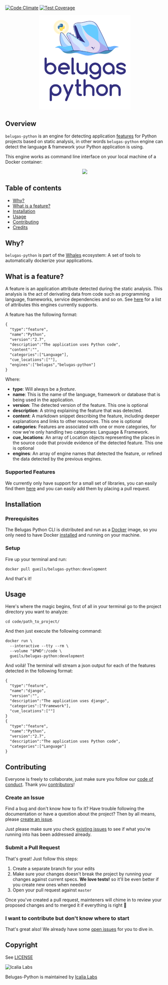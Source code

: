 [![Code Climate](https://codeclimate.com/github/Gueils/belugas-python/badges/gpa.svg)](https://codeclimate.com/github/Gueils/belugas-python)
[![Test Coverage](https://codeclimate.com/github/Gueils/belugas-python/badges/coverage.svg)](https://codeclimate.com/github/Gueils/belugas-python/coverage)

<p align="center">
  <img src="belugas-python.png" height="300px" alt="Belugas Python" />
</p>

## Overview

`belugas-python` is an engine for detecting application [features](#what-is-a-feature) for Python projects based on static analysis, in other words `belugas-python` engine can detect the language & framework your Python application is using.

This engine works as command line interface on your local machine of a Docker container:

<p align="center">
  <img src="http://i.imgur.com/CZO8KEu.gif">
</p>

## Table of contents

- [Why?](#why)
- [What is a feature?](#what-is-a-feature)
- [Installation](#installation)
- [Usage](#usage)
- [Contributing](#contributing)
- [Credits](#credits)

## Why?

`belugas-python` is part of the [Whales](https://github.com/gueils/whales) ecosystem: A set of tools to automatically dockerize your applications.

## What is a feature?

A feature is an application attribute detected during the static analysis. This analysis is the act of derivating data from code such as programming language, frameworks, service dependencies and so on. See [here](#supported-features) for a list of attributes this engines currently supports.

A feature has the following format:

```
{
  "type":"feature",
  "name":"Python",
  "version":"2.7",
  "description":"The application uses Python code",
  "content":"",
  "categories":["Language"],
  "cue_locations":[""],
  "engines":["belugas","belugas-python"]
}
```

Where:

- **type**: Will always be a _feature_.
- **name**: This is the name of the language, framework or database that is being used in the application. 
- **version**: The detected version of the feature. This one is optional
- **description**: A string explaining the feature that was detected.
- **content**: A markdown snippet describing the feature, including deeper explanations and links to other resources. This one is optional
- **categories**: Features are associated with one or more categories, for now we're only handling two categories: Language & Framework. 
- **cue_locations**: An array of Location objects representing the places in the source code that provide evidence of the detected feature. This one is optional
- **engines**: An array of engine names that detected the feature, or refined the data detected by the previous engines.

### Supported Features

We currently only have support for a small set of libraries, you can easily find them [here](https://github.com/gueils/belugas-python/blob/master/lib/belugas/python/standard_names/base.rb) and you can easily add them by placing a pull request.

## Installation

### Prerequisites

The Belugas Python CLI is distributed and run as a [Docker](https://hub.docker.com/r/gueils/belugas-python/) image, so you only need to have Docker [installed](https://docs.docker.com/engine/installation/) and running on your machine.

### Setup

Fire up your terminal and run: 

```console
docker pull gueils/belugas-python:development
```

And that's it! 

## Usage

Here's where the magic begins, first of all in your terminal go to the project directory you want to analyze:

```console
cd code/path_to_project/
```

And then just execute the following command:

```console
docker run \
  --interactive --tty --rm \
  --volume "$PWD":/code \
  gueils/belugas-python:development
```

And voilá! The terminal will stream a json output for each of the features detected in the following format: 

```
{
  "type":"feature",
  "name":"django",
  "version":"",
  "description":"The application uses django",
  "categories":["Framework"],
  "cue_locations":[""]
}
{
  "type":"feature",
  "name":"Python",
  "version":"2.7",
  "description":"The application uses Python code",
  "categories":["Language"]
}
```

## Contributing

Everyone is freely to collaborate, just make sure you follow our [code of conduct](https://github.com/gueils/belugas-python/blob/master/CODE_OF_CONDUCT.md). Thank you [contributors](https://github.com/gueils/belugas-python/graphs/contributors)!

### Create an Issue

Find a bug and don't know how to fix it? Have trouble following the documentation or have a question about the project? Then by all means, please [create an issue](https://github.com/gueils/belugas-python/issues/new).

Just please make sure you check [existing issues](https://github.com/gueils/belugas-python/issues) to see if what you're running into has been addressed already.

### Submit a Pull Request

That's great! Just follow this steps:

1. Create a separate branch for your edits
2. Make sure your changes doesn't break the project by running your changes against current specs. **We love tests!** so it'll be even better if you create new ones when needed
3. Open your pull request against `master`

Once you've created a pull request, mainteners will chime in to review your proposed changes and to merged it if everything is right :tada:

### I want to contribute but don't know where to start

That's great also! We already have some [open issues](https://github.com/gueils/belugas-python/issues) for you to dive in.

## Copyright

See [LICENSE](https://github.com/gueils/belugas-python/blob/master/LICENSE.txt)

![Icalia Labs](https://raw.githubusercontent.com/icalialabs/kaishi/master/logo.png)

Belugas-Python is maintained by [Icalia Labs](http://www.icalialabs.com/team)
